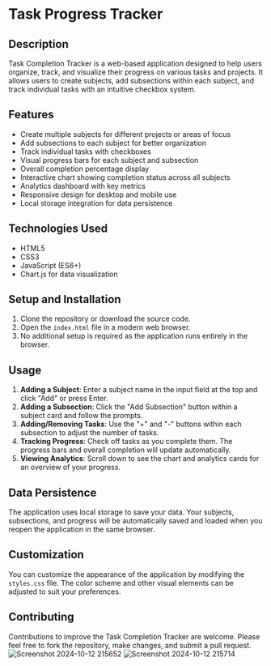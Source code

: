 # Task Progress Tracker

## Description
Task Completion Tracker is a web-based application designed to help users organize, track, and visualize their progress on various tasks and projects. It allows users to create subjects, add subsections within each subject, and track individual tasks with an intuitive checkbox system.

## Features
- Create multiple subjects for different projects or areas of focus
- Add subsections to each subject for better organization
- Track individual tasks with checkboxes
- Visual progress bars for each subject and subsection
- Overall completion percentage display
- Interactive chart showing completion status across all subjects
- Analytics dashboard with key metrics
- Responsive design for desktop and mobile use
- Local storage integration for data persistence
  


## Technologies Used
- HTML5
- CSS3
- JavaScript (ES6+)
- Chart.js for data visualization

## Setup and Installation
1. Clone the repository or download the source code.
2. Open the `index.html` file in a modern web browser.
3. No additional setup is required as the application runs entirely in the browser.

## Usage
1. **Adding a Subject**: Enter a subject name in the input field at the top and click "Add" or press Enter.
2. **Adding a Subsection**: Click the "Add Subsection" button within a subject card and follow the prompts.
3. **Adding/Removing Tasks**: Use the "+" and "-" buttons within each subsection to adjust the number of tasks.
4. **Tracking Progress**: Check off tasks as you complete them. The progress bars and overall completion will update automatically.
5. **Viewing Analytics**: Scroll down to see the chart and analytics cards for an overview of your progress.

## Data Persistence
The application uses local storage to save your data. Your subjects, subsections, and progress will be automatically saved and loaded when you reopen the application in the same browser.

## Customization
You can customize the appearance of the application by modifying the `styles.css` file. The color scheme and other visual elements can be adjusted to suit your preferences.

## Contributing
Contributions to improve the Task Completion Tracker are welcome. Please feel free to fork the repository, make changes, and submit a pull request.
![Screenshot 2024-10-12 215652](https://github.com/user-attachments/assets/12c65182-2150-46a1-b5e0-c1dfd786e9fb)
![Screenshot 2024-10-12 215714](https://github.com/user-attachments/assets/1460874d-c3aa-4a9b-932f-d1975228de3e)


